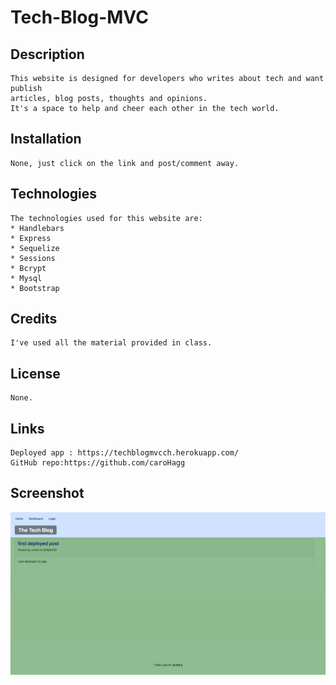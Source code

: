# Tech-Blog-MVC

## Description

    This website is designed for developers who writes about tech and want publish 
    articles, blog posts, thoughts and opinions. 
    It's a space to help and cheer each other in the tech world. 

## Installation

    None, just click on the link and post/comment away. 


## Technologies 

    The technologies used for this website are:
    * Handlebars
    * Express
    * Sequelize
    * Sessions
    * Bcrypt
    * Mysql
    * Bootstrap 


## Credits

    I've used all the material provided in class. 

## License

    None.

## Links
    Deployed app : https://techblogmvcch.herokuapp.com/
    GitHub repo:https://github.com/caroHagg

## Screenshot


![Screenshot of insomnia](./public/images/techblogmvcch.herokuapp.com_.png)